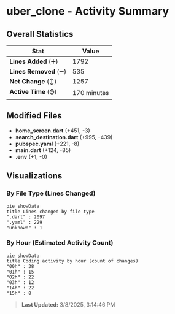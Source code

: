 # uber_clone - Activity Summary 

## Overall Statistics

| Stat                   | Value                                                             |
| ---------------------- | ----------------------------------------------------------------- |
| **Lines Added** (➕)   | 1792                                          |
| **Lines Removed** (➖) | 535                                        |
| **Net Change** (↕)    | 1257                |
| **Active Time** (⌚)   | 170 minutes |


## Modified Files
- **home_screen.dart** (+451, -3)
- **search_destination.dart** (+995, -439)
- **pubspec.yaml** (+221, -8)
- **main.dart** (+124, -85)
- **.env** (+1, -0)

## Visualizations

### By File Type (Lines Changed)

```mermaid
pie showData
title Lines changed by file type
".dart" : 2097
".yaml" : 229
"unknown" : 1
```

### By Hour (Estimated Activity Count)

```mermaid
pie showData
title Coding activity by hour (count of changes)
"00h" : 38
"01h" : 15
"02h" : 22
"03h" : 12
"14h" : 22
"15h" : 8
```


> **Last Updated:** 3/8/2025, 3:14:46 PM